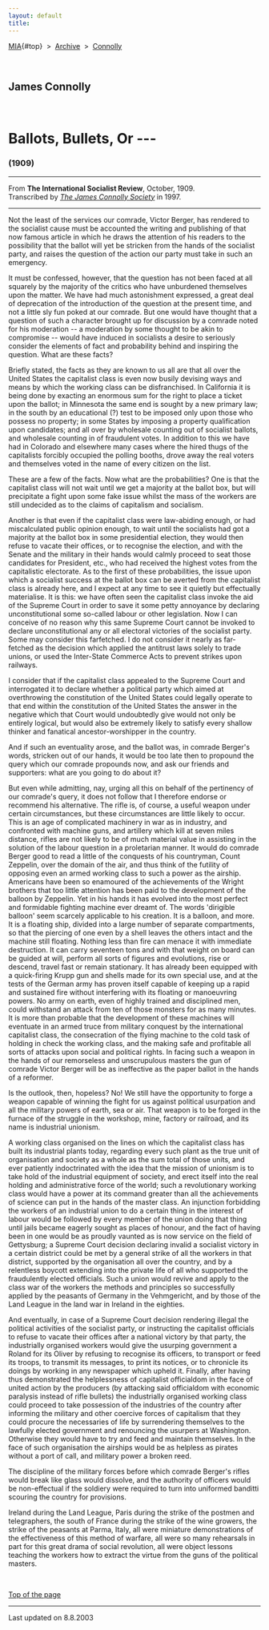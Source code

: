 ```yaml
---
layout: default
title: 
---
```

[MIA](../../../../index.htm){#top}  \> 
[Archive](../../../index.htm)  \>  [Connolly](../../index.htm)

 

## James Connolly

 

# Ballots, Bullets, Or ---

### (1909)

------------------------------------------------------------------------

From **The International Socialist Review**, October, 1909.\
Transcribed by [*The James Connolly
Society*](http://www.wageslave.org/jcs/) in 1997.

------------------------------------------------------------------------

Not the least of the services our comrade, Victor Berger, has rendered
to the socialist cause must be accounted the writing and publishing of
that now famous article in which he draws the attention of his readers
to the possibility that the ballot will yet be stricken from the hands
of the socialist party, and raises the question of the action our party
must take in such an emergency.

It must be confessed, however, that the question has not been faced at
all squarely by the majority of the critics who have unburdened
themselves upon the matter. We have had much astonishment expressed, a
great deal of deprecation of the introduction of the question at the
present time, and not a little sly fun poked at our comrade. But one
would have thought that a question of such a character brought up for
discussion by a comrade noted for his moderation -- a moderation by some
thought to be akin to compromise -- would have induced in socialists a
desire to seriously consider the elements of fact and probability behind
and inspiring the question. What are these facts?

Briefly stated, the facts as they are known to us all are that all over
the United States the capitalist class is even now busily devising ways
and means by which the working class can be disfranchised. In California
it is being done by exacting an enormous sum for the right to place a
ticket upon the ballot; in Minnesota the same end is sought by a new
primary law; in the south by an educational (?) test to be imposed only
upon those who possess no property; in some States by imposing a
property qualification upon candidates; and all over by wholesale
counting out of socialist ballots, and wholesale counting in of
fraudulent votes. In addition to this we have had in Colorado and
elsewhere many cases where the hired thugs of the capitalists forcibly
occupied the polling booths, drove away the real voters and themselves
voted in the name of every citizen on the list.

These are a few of the facts. Now what are the probabilities? One is
that the capitalist class will not wait until we get a majority at the
ballot box, but will precipitate a fight upon some fake issue whilst the
mass of the workers are still undecided as to the claims of capitalism
and socialism.

Another is that even if the capitalist class were law-abiding enough, or
had miscalculated public opinion enough, to wait until the socialists
had got a majority at the ballot box in some presidential election, they
would then refuse to vacate their offices, or to recognise the election,
and with the Senate and the military in their hands would calmly proceed
to seat those candidates for President, etc., who had received the
highest votes from the capitalistic electorate. As to the first of these
probabilities, the issue upon which a socialist success at the ballot
box can be averted from the capitalist class is already here, and I
expect at any time to see it quietly but effectually materialise. It is
this: we have often seen the capitalist class invoke the aid of the
Supreme Court in order to save it some petty annoyance by declaring
unconstitutional some so-called labour or other legislation. Now I can
conceive of no reason why this same Supreme Court cannot be invoked to
declare unconstitutional any or all electoral victories of the socialist
party. Some may consider this farfetched. I do not consider it nearly as
far-fetched as the decision which applied the antitrust laws solely to
trade unions, or used the Inter-State Commerce Acts to prevent strikes
upon railways.

I consider that if the capitalist class appealed to the Supreme Court
and interrogated it to declare whether a political party which aimed at
overthrowing the constitution of the United States could legally operate
to that end within the constitution of the United States the answer in
the negative which that Court would undoubtedly give would not only be
entirely logical, but would also be extremely likely to satisfy every
shallow thinker and fanatical ancestor-worshipper in the country.

And if such an eventuality arose, and the ballot was, in comrade
Berger's words, stricken out of our hands, it would be too late then to
propound the query which our comrade propounds now, and ask our friends
and supporters: what are you going to do about it?

But even while admitting, nay, urging all this on behalf of the
pertinency of our comrade's query, it does not follow that I therefore
endorse or recommend his alternative. The rifle is, of course, a useful
weapon under certain circumstances, but these circumstances are little
likely to occur. This is an age of complicated machinery in war as in
industry, and confronted with machine guns, and artillery which kill at
seven miles distance, rifles are not likely to be of much material value
in assisting in the solution of the labour question in a proletarian
manner. It would do comrade Berger good to read a little of the
conquests of his countryman, Count Zeppelin, over the domain of the air,
and thus think of the futility of opposing even an armed working class
to such a power as the airship. Americans have been so enamoured of the
achievements of the Wright brothers that too little attention has been
paid to the development of the balloon by Zeppelin. Yet in his hands it
has evolved into the most perfect and formidable fighting machine ever
dreamt of. The words 'dirigible balloon' seem scarcely applicable to his
creation. It is a balloon, and more. It is a floating ship, divided into
a large number of separate compartments, so that the piercing of one
even by a shell leaves the others intact and the machine still floating.
Nothing less than fire can menace it with immediate destruction. It can
carry seventeen tons and with that weight on board can be guided at
will, perform all sorts of figures and evolutions, rise or descend,
travel fast or remain stationary. It has already been equipped with a
quick-firing Krupp gun and shells made for its own special use, and at
the tests of the German army has proven itself capable of keeping up a
rapid and sustained fire without interfering with its floating or
manoeuvring powers. No army on earth, even of highly trained and
disciplined men, could withstand an attack from ten of those monsters
for as many minutes. It is more than probable that the development of
these machines will eventuate in an armed truce from military conquest
by the international capitalist class, the consecration of the flying
machine to the cold task of holding in check the working class, and the
making safe and profitable all sorts of attacks upon social and
political rights. In facing such a weapon in the hands of our
remorseless and unscrupulous masters the gun of comrade Victor Berger
will be as ineffective as the paper ballot in the hands of a reformer.

Is the outlook, then, hopeless? No! We still have the opportunity to
forge a weapon capable of winning the fight for us against political
usurpation and all the military powers of earth, sea or air. That weapon
is to be forged in the furnace of the struggle in the workshop, mine,
factory or railroad, and its name is industrial unionism.

A working class organised on the lines on which the capitalist class has
built its industrial plants today, regarding every such plant as the
true unit of organisation and society as a whole as the sum total of
those units, and ever patiently indoctrinated with the idea that the
mission of unionism is to take hold of the industrial equipment of
society, and erect itself into the real holding and administrative force
of the world; such a revolutionary working class would have a power at
its command greater than all the achievements of science can put in the
hands of the master class. An injunction forbidding the workers of an
industrial union to do a certain thing in the interest of labour would
be followed by every member of the union doing that thing until jails
became eagerly sought as places of honour, and the fact of having been
in one would be as proudly vaunted as is now service on the field of
Gettysburg; a Supreme Court decision declaring invalid a socialist
victory in a certain district could be met by a general strike of all
the workers in that district, supported by the organisation all over the
country, and by a relentless boycott extending into the private life of
all who supported the fraudulently elected officials. Such a union would
revive and apply to the class war of the workers the methods and
principles so successfully applied by the peasants of Germany in the
Vehmgericht, and by those of the Land League in the land war in Ireland
in the eighties.

And eventually, in case of a Supreme Court decision rendering illegal
the political activities of the socialist party, or instructing the
capitalist officials to refuse to vacate their offices after a national
victory by that party, the industrially organised workers would give the
usurping government a Roland for its Oliver by refusing to recognise its
officers, to transport or feed its troops, to transmit its messages, to
print its notices, or to chronicle its doings by working in any
newspaper which upheld it. Finally, after having thus demonstrated the
helplessness of capitalist officialdom in the face of united action by
the producers (by attacking said officialdom with economic paralysis
instead of rifle bullets) the industrially organised working class could
proceed to take possession of the industries of the country after
informing the military and other coercive forces of capitalism that they
could procure the necessaries of life by surrendering themselves to the
lawfully elected government and renouncing the usurpers at Washington.
Otherwise they would have to try and feed and maintain themselves. In
the face of such organisation the airships would be as helpless as
pirates without a port of call, and military power a broken reed.

The discipline of the military forces before which comrade Berger's
rifles would break like glass would dissolve, and the authority of
officers would be non-effectual if the soldiery were required to turn
into uniformed banditti scouring the country for provisions.

Ireland during the Land League, Paris during the strike of the postmen
and telegraphers, the south of France during the strike of the wine
growers, the strike of the peasants at Parma, Italy, all were miniature
demonstrations of the effectiveness of this method of warfare, all were
so many rehearsals in part for this great drama of social revolution,
all were object lessons teaching the workers how to extract the virtue
from the guns of the political masters.

 

[Top of the page](#top)

------------------------------------------------------------------------

Last updated on 8.8.2003
